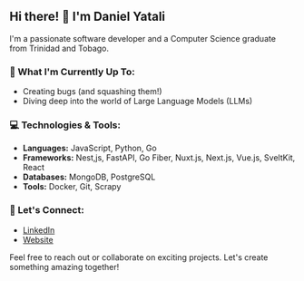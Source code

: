 ## Hi there! 👋 I'm Daniel Yatali

I'm a passionate software developer and a Computer Science graduate from Trinidad and Tobago.

### 🔭 What I'm Currently Up To:
- Creating bugs (and squashing them!)
- Diving deep into the world of Large Language Models (LLMs)

### 💻 Technologies & Tools:
- **Languages:** JavaScript, Python, Go
- **Frameworks:** Nest,js, FastAPI, Go Fiber, Nuxt.js, Next.js, Vue.js, SveltKit, React
- **Databases:** MongoDB, PostgreSQL
- **Tools:** Docker, Git, Scrapy

### 🤝 Let's Connect:
- [LinkedIn](https://www.linkedin.com/in/daniel-yatali-2b4b84171/)
- [Website](https://danielyatali.vercel.app/)

Feel free to reach out or collaborate on exciting projects. Let's create something amazing together!


